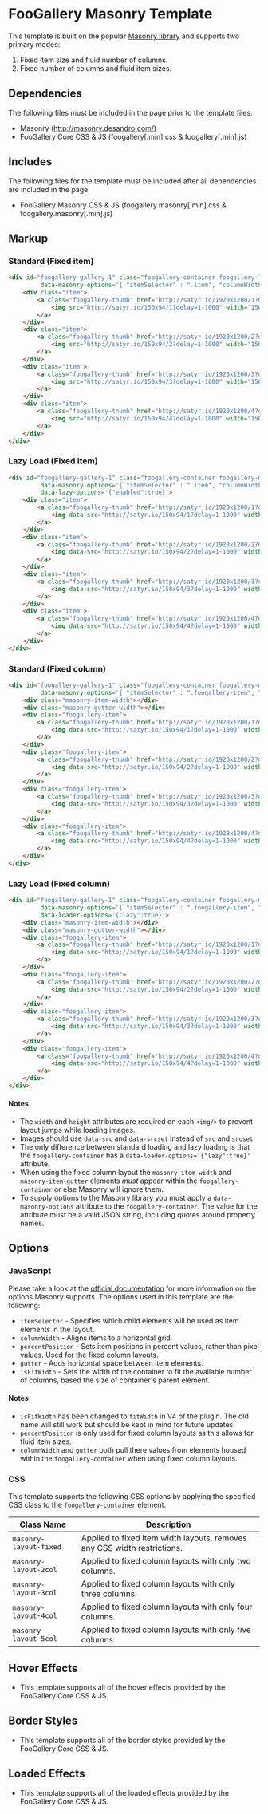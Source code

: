 # FooGallery Masonry Template

This template is built on the popular [Masonry library](http://masonry.desandro.com/) and supports two primary modes:

1. Fixed item size and fluid number of columns.
2. Fixed number of columns and fluid item sizes.

## Dependencies

The following files must be included in the page prior to the template files.

- Masonry (http://masonry.desandro.com/)
- FooGallery Core CSS & JS (foogallery[.min].css & foogallery[.min].js)

## Includes

The following files for the template must be included after all dependencies are included in the page.

- FooGallery Masonry CSS & JS (foogallery.masonry[.min].css & foogallery.masonry[.min].js)

## Markup

### Standard (Fixed item)

```html
<div id="foogallery-gallery-1" class="foogallery-container foogallery-loading foogallery-masonry masonry-layout-fixed"
		 data-masonry-options='{ "itemSelector" : ".item", "columnWidth" : 150, "gutter" : 10, "isFitWidth" : true }'>
	<div class="item">
		<a class="foogallery-thumb" href="http://satyr.io/1920x1200/1?delay=1-1000" data-attachment-id="11">
			<img src="http://satyr.io/150x94/1?delay=1-1000" width="150" height="94" srcset="http://satyr.io/300x188/1?delay=1-1000 300w"/>
		</a>
	</div>
	<div class="item">
		<a class="foogallery-thumb" href="http://satyr.io/1920x1200/2?delay=1-1000" data-attachment-id="10">
			<img src="http://satyr.io/150x94/2?delay=1-1000" width="150" height="94" srcset="http://satyr.io/300x188/2?delay=1-1000 300w,http://satyr.io/450x282/2?delay=1-1000 450w"/>
		</a>
	</div>
	<div class="item">
		<a class="foogallery-thumb" href="http://satyr.io/1920x1200/3?delay=1-1000" data-attachment-id="9">
			<img src="http://satyr.io/150x94/3?delay=1-1000" width="150" height="94" srcset="http://satyr.io/300x188/3?delay=1-1000 300w,http://satyr.io/450x282/3?delay=1-1000 450w"/>
		</a>
	</div>
	<div class="item">
		<a class="foogallery-thumb" href="http://satyr.io/1920x1200/4?delay=1-1000" data-attachment-id="8">
			<img src="http://satyr.io/150x94/4?delay=1-1000" width="150" height="94" srcset="http://satyr.io/300x188/4?delay=1-1000 300w,http://satyr.io/450x282/4?delay=1-1000 450w"/>
		</a>
	</div>
</div>
```

### Lazy Load (Fixed item)

```html
<div id="foogallery-gallery-1" class="foogallery-container foogallery-masonry masonry-layout-fixed"
		 data-masonry-options='{ "itemSelector" : ".item", "columnWidth" : 150, "gutter" : 10, "isFitWidth" : true }'
		 data-lazy-options='{"enabled":true}'>
	<div class="item">
		<a class="foogallery-thumb" href="http://satyr.io/1920x1200/1?delay=1-1000" data-attachment-id="11">
			<img data-src="http://satyr.io/150x94/1?delay=1-1000" width="150" height="94" data-srcset="http://satyr.io/300x188/1?delay=1-1000 300w"/>
		</a>
	</div>
	<div class="item">
		<a class="foogallery-thumb" href="http://satyr.io/1920x1200/2?delay=1-1000" data-attachment-id="10">
			<img data-src="http://satyr.io/150x94/2?delay=1-1000" width="150" height="94" data-srcset="http://satyr.io/300x188/2?delay=1-1000 300w,http://satyr.io/450x282/2?delay=1-1000 450w"/>
		</a>
	</div>
	<div class="item">
		<a class="foogallery-thumb" href="http://satyr.io/1920x1200/3?delay=1-1000" data-attachment-id="9">
			<img data-src="http://satyr.io/150x94/3?delay=1-1000" width="150" height="94" data-srcset="http://satyr.io/300x188/3?delay=1-1000 300w,http://satyr.io/450x282/3?delay=1-1000 450w"/>
		</a>
	</div>
	<div class="item">
		<a class="foogallery-thumb" href="http://satyr.io/1920x1200/4?delay=1-1000" data-attachment-id="8">
			<img data-src="http://satyr.io/150x94/4?delay=1-1000" width="150" height="94" data-srcset="http://satyr.io/300x188/4?delay=1-1000 300w,http://satyr.io/450x282/4?delay=1-1000 450w"/>
		</a>
	</div>
</div>
```

### Standard (Fixed column)

```html
<div id="foogallery-gallery-1" class="foogallery-container foogallery-masonry masonry-layout-4col"
		 data-masonry-options='{ "itemSelector" : ".foogallery-item", "percentPosition": "true", "columnWidth" : "#foogallery-gallery-1 .masonry-item-width", "gutter" : "#foogallery-gallery-1 .masonry-gutter-width", "isFitWidth" : false }'>
	<div class="masonry-item-width"></div>
	<div class="masonry-gutter-width"></div>
	<div class="foogallery-item">
		<a class="foogallery-thumb" href="http://satyr.io/1920x1200/1?delay=1-1000">
			<img data-src="http://satyr.io/150x94/1?delay=1-1000" width="150" height="94" data-srcset="http://satyr.io/300x188/1?delay=1-1000 300w"/>
		</a>
	</div>
	<div class="foogallery-item">
		<a class="foogallery-thumb" href="http://satyr.io/1920x1200/2?delay=1-1000">
			<img data-src="http://satyr.io/150x94/2?delay=1-1000" width="150" height="94" data-srcset="http://satyr.io/300x188/2?delay=1-1000 300w,http://satyr.io/450x282/2?delay=1-1000 450w"/>
		</a>
	</div>
	<div class="foogallery-item">
		<a class="foogallery-thumb" href="http://satyr.io/1920x1200/3?delay=1-1000">
			<img data-src="http://satyr.io/150x94/3?delay=1-1000" width="150" height="94" data-srcset="http://satyr.io/300x188/3?delay=1-1000 300w,http://satyr.io/450x282/3?delay=1-1000 450w"/>
		</a>
	</div>
	<div class="foogallery-item">
		<a class="foogallery-thumb" href="http://satyr.io/1920x1200/4?delay=1-1000">
			<img data-src="http://satyr.io/150x94/4?delay=1-1000" width="150" height="94" data-srcset="http://satyr.io/300x188/4?delay=1-1000 300w,http://satyr.io/450x282/4?delay=1-1000 450w"/>
		</a>
	</div>
</div>
```

### Lazy Load (Fixed column)

```html
<div id="foogallery-gallery-1" class="foogallery-container foogallery-masonry masonry-layout-4col"
		 data-masonry-options='{ "itemSelector" : ".foogallery-item", "percentPosition": "true", "columnWidth" : "#foogallery-gallery-1 .masonry-item-width", "gutter" : "#foogallery-gallery-1 .masonry-gutter-width", "isFitWidth" : false }'
		 data-loader-options='{"lazy":true}'>
	<div class="masonry-item-width"></div>
	<div class="masonry-gutter-width"></div>
	<div class="foogallery-item">
		<a class="foogallery-thumb" href="http://satyr.io/1920x1200/1?delay=1-1000">
			<img data-src="http://satyr.io/150x94/1?delay=1-1000" width="150" height="94" data-srcset="http://satyr.io/300x188/1?delay=1-1000 300w"/>
		</a>
	</div>
	<div class="foogallery-item">
		<a class="foogallery-thumb" href="http://satyr.io/1920x1200/2?delay=1-1000">
			<img data-src="http://satyr.io/150x94/2?delay=1-1000" width="150" height="94" data-srcset="http://satyr.io/300x188/2?delay=1-1000 300w,http://satyr.io/450x282/2?delay=1-1000 450w"/>
		</a>
	</div>
	<div class="foogallery-item">
		<a class="foogallery-thumb" href="http://satyr.io/1920x1200/3?delay=1-1000">
			<img data-src="http://satyr.io/150x94/3?delay=1-1000" width="150" height="94" data-srcset="http://satyr.io/300x188/3?delay=1-1000 300w,http://satyr.io/450x282/3?delay=1-1000 450w"/>
		</a>
	</div>
	<div class="foogallery-item">
		<a class="foogallery-thumb" href="http://satyr.io/1920x1200/4?delay=1-1000">
			<img data-src="http://satyr.io/150x94/4?delay=1-1000" width="150" height="94" data-srcset="http://satyr.io/300x188/4?delay=1-1000 300w,http://satyr.io/450x282/4?delay=1-1000 450w"/>
		</a>
	</div>
</div>
```

#### Notes

- The `width` and `height` attributes are required on each `<img/>` to prevent layout jumps while loading images.
- Images should use `data-src` and `data-srcset` instead of `src` and `srcset`.
- The only difference between standard loading and lazy loading is that the `foogallery-container` has a `data-loader-options='{"lazy":true}'` attribute.
- When using the fixed column layout the `masonry-item-width` and `masonry-item-gutter` elements *must* appear within the `foogallery-container` or else Masonry will ignore them.
- To supply options to the Masonry library you must apply a `data-masonry-options` attribute to the `foogallery-container`. The value for the attribute must be a valid JSON string, including quotes around property names.

## Options

### JavaScript

Please take a look at the [official documentation](http://masonry.desandro.com/options.html) for more information on the options Masonry supports. The options used in this template are the following:

- `itemSelector` - Specifies which child elements will be used as item elements in the layout.
- `columnWidth` - Aligns items to a horizontal grid.
- `percentPosition` - Sets item positions in percent values, rather than pixel values. Used for the fixed column layouts.
- `gutter` - Adds horizontal space between item elements.
- `isFitWidth` - Sets the width of the container to fit the available number of columns, based the size of container's parent element.

#### Notes

- `isFitWidth` has been changed to `fitWidth` in V4 of the plugin. The old name will still work but should be kept in mind for future updates.
- `percentPosition` is only used for fixed column layouts as this allows for fluid item sizes.
- `columnWidth` and `gutter` both pull there values from elements housed within the `foogallery-container` when using fixed column layouts.

### CSS

This template supports the following CSS options by applying the specified CSS class to the `foogallery-container` element.

| Class Name              | Description                                                              |
|-------------------------|--------------------------------------------------------------------------|
| `masonry-layout-fixed`  | Applied to fixed item width layouts, removes any CSS width restrictions. |
| `masonry-layout-2col`   | Applied to fixed column layouts with only two columns.                   |
| `masonry-layout-3col`   | Applied to fixed column layouts with only three columns.                 |
| `masonry-layout-4col`   | Applied to fixed column layouts with only four columns.                  |
| `masonry-layout-5col`   | Applied to fixed column layouts with only five columns.                  |

## Hover Effects

- This template supports all of the hover effects provided by the FooGallery Core CSS & JS.

## Border Styles

- This template supports all of the border styles provided by the FooGallery Core CSS & JS.

## Loaded Effects

- This template supports all of the loaded effects provided by the FooGallery Core CSS & JS.